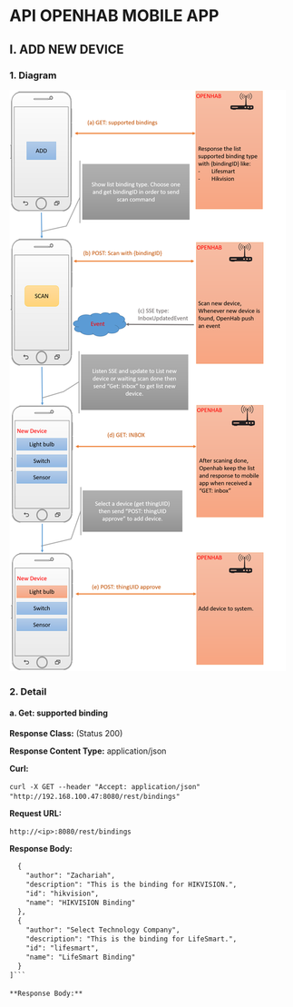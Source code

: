 # API OPENHAB MOBILE APP
## I. ADD NEW DEVICE
### 1. Diagram
![Diagram](/addnewdevicediagram.png)
### 2. Detail
#### a. Get: supported binding
**Response Class:** (Status 200)

**Response Content Type:** application/json

**Curl:** 

```curl -X GET --header "Accept: application/json" "http://192.168.100.47:8080/rest/bindings"```

**Request URL:**

```http://<ip>:8080/rest/bindings```

**Response Body:**

```[
  {
    "author": "Zachariah",
    "description": "This is the binding for HIKVISION.",
    "id": "hikvision",
    "name": "HIKVISION Binding"
  },
  {
    "author": "Select Technology Company",
    "description": "This is the binding for LifeSmart.",
    "id": "lifesmart",
    "name": "LifeSmart Binding"
  }
]```

**Response Body:**
